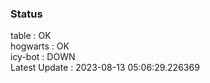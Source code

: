 ### Status


table : OK  
hogwarts : OK  
icy-bot : DOWN  
Latest Update : 2023-08-13 05:06:29.226369
